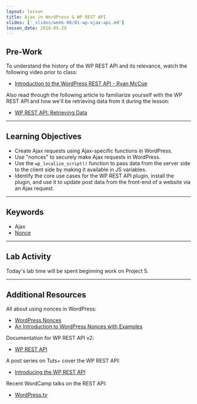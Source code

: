 ```yaml
---
layout: lesson
title: Ajax in WordPress & WP REST API
slides: ['_slides/week-08/01-wp-ajax-api.md']
lesson_date: 2018-05-29
---
```


## Pre-Work

To understand the history of the WP REST API and its relevance, watch the following video prior to class:

* [Introduction to the WordPress REST API - Ryan McCue](https://youtu.be/tV4IuS_KnvU)

Also read through the following article to familiarize yourself with the WP REST API and how we'll be retrieving data from it during the lesson:

* [WP REST API: Retrieving Data](https://code.tutsplus.com/tutorials/wp-rest-api-retrieving-data--cms-24694)

---

## Learning Objectives

* Create Ajax requests using Ajax-specific functions in WordPress.
* Use "nonces" to securely make Ajax requests in WordPress.
* Use the `wp_localize_script()` function to pass data from the server side to the client side by making it available in JS variables.
* Identify the core use cases for the WP REST API plugin, install the plugin, and use it to update post data from the front-end of a website via an Ajax request.

---

## Keywords

* Ajax
* [Nonce](https://codex.wordpress.org/WordPress_Nonces)

---

## Lab Activity

Today's lab time will be spent beginning work on Project 5.

---

## Additional Resources

All about using nonces in WordPress:

* [WordPress Nonces](https://codex.wordpress.org/WordPress_Nonces)
* [An Introduction to WordPress Nonces with Examples](https://www.elegantthemes.com/blog/tips-tricks/an-introduction-to-wordpress-nonces-with-examples)

Documentation for WP REST API v2:

* [WP REST API](http://v2.wp-api.org/)

A post series on Tuts+ cover the WP REST API:

* [Introducing the WP REST API](https://code.tutsplus.com/series/introducing-the-wp-rest-api--cms-896)

Recent WordCamp talks on the REST API:

* [WordPress.tv](http://wordpress.tv/?s=rest+api)
